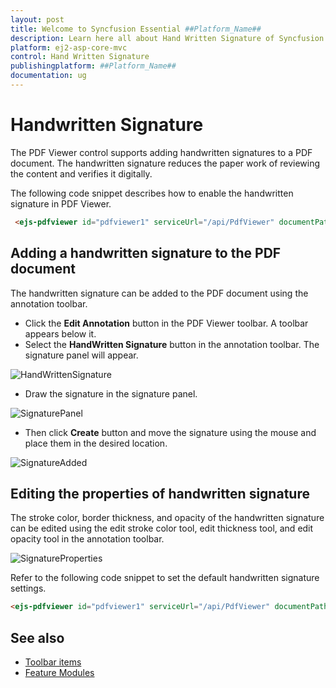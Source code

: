```yaml
---
layout: post
title: Welcome to Syncfusion Essential ##Platform_Name##
description: Learn here all about Hand Written Signature of Syncfusion Essential ##Platform_Name## widgets based on HTML5 and jQuery.
platform: ej2-asp-core-mvc
control: Hand Written Signature
publishingplatform: ##Platform_Name##
documentation: ug
---
```



# Handwritten Signature

The PDF Viewer control supports adding handwritten signatures to a PDF document. The handwritten signature reduces the paper work of reviewing the content and verifies it digitally.

The following code snippet describes how to enable the handwritten signature in PDF Viewer.

```html
 <ejs-pdfviewer id="pdfviewer1" serviceUrl="/api/PdfViewer" documentPath="HTTP Succinctly.pdf"  enableHandwrittenSignature="true"></ejs-pdfviewer>

```

## Adding a handwritten signature to the PDF document

The handwritten signature can be added to the PDF document using the annotation toolbar.

* Click the **Edit Annotation** button in the PDF Viewer toolbar. A toolbar appears below it.
* Select the **HandWritten Signature** button in the annotation toolbar. The signature panel will appear.

![HandWrittenSignature](./images/handwritten_sign.png)

* Draw the signature in the signature panel.

![SignaturePanel](./images/signature_panel.png)

* Then click **Create** button and move the signature using the mouse and place them in the desired location.

![SignatureAdded](./images/signature_added.png)

## Editing the properties of handwritten signature

The stroke color, border thickness, and opacity of the handwritten signature can be edited using the edit stroke color tool, edit thickness tool, and edit opacity tool in the annotation toolbar.

![SignatureProperties](./images/signature_properties.png)

Refer to the following code snippet to set the default handwritten signature settings.

```html
<ejs-pdfviewer id="pdfviewer1" serviceUrl="/api/PdfViewer" documentPath="HTTP Succinctly.pdf"  handWrittenSignatureSettings="@(new Syncfusion.EJ2.PdfViewer.PdfViewerHandWrittenSignatureSettings {Opacity=0.5,StrokeColor="red",Thickness=3})"></ejs-pdfviewer>

```

## See also

* [Toolbar items](./toolbar)
* [Feature Modules](./feature-module)
